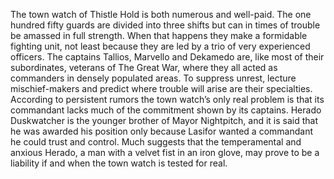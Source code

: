The town watch of Thistle Hold is both numerous and well-paid. The one hundred fifty guards are divided into three shifts but can in times of trouble be amassed in full strength. When that happens they make a formidable fighting unit, not least because they are led by a trio of very experienced officers. The captains Tallios, Marvello and Dekamedo are, like most of their subordinates, veterans of The Great War, where they all acted as commanders in densely populated areas. To suppress unrest, lecture mischief-makers and predict where trouble will arise are their specialties.
According to persistent rumors the town watch’s only real problem is that its commandant lacks much of the commitment shown by its captains. Herado Duskwatcher is the younger brother of Mayor Nightpitch, and it is said that he was awarded his position only because Lasifor wanted a commandant he could trust and control. Much suggests that the temperamental and anxious Herado, a man with a velvet fist in an iron glove, may prove to be a liability if and when the town watch is tested for real.